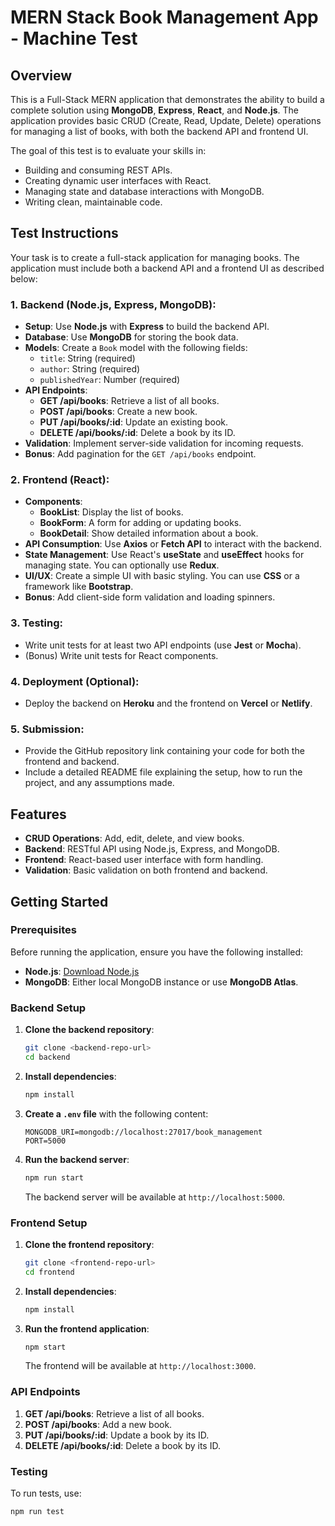 # MERN Stack Book Management App - Machine Test

## Overview

This is a Full-Stack MERN application that demonstrates the ability to build a complete solution using **MongoDB**, **Express**, **React**, and **Node.js**. The application provides basic CRUD (Create, Read, Update, Delete) operations for managing a list of books, with both the backend API and frontend UI.

The goal of this test is to evaluate your skills in:
- Building and consuming REST APIs.
- Creating dynamic user interfaces with React.
- Managing state and database interactions with MongoDB.
- Writing clean, maintainable code.

## Test Instructions

Your task is to create a full-stack application for managing books. The application must include both a backend API and a frontend UI as described below:

### 1. **Backend (Node.js, Express, MongoDB)**:
   - **Setup**: Use **Node.js** with **Express** to build the backend API.
   - **Database**: Use **MongoDB** for storing the book data.
   - **Models**: Create a `Book` model with the following fields:
     - `title`: String (required)
     - `author`: String (required)
     - `publishedYear`: Number (required)
   - **API Endpoints**:
     - **GET /api/books**: Retrieve a list of all books.
     - **POST /api/books**: Create a new book.
     - **PUT /api/books/:id**: Update an existing book.
     - **DELETE /api/books/:id**: Delete a book by its ID.
   - **Validation**: Implement server-side validation for incoming requests.
   - **Bonus**: Add pagination for the `GET /api/books` endpoint.

### 2. **Frontend (React)**:
   - **Components**: 
     - **BookList**: Display the list of books.
     - **BookForm**: A form for adding or updating books.
     - **BookDetail**: Show detailed information about a book.
   - **API Consumption**: Use **Axios** or **Fetch API** to interact with the backend.
   - **State Management**: Use React's **useState** and **useEffect** hooks for managing state. You can optionally use **Redux**.
   - **UI/UX**: Create a simple UI with basic styling. You can use **CSS** or a framework like **Bootstrap**.
   - **Bonus**: Add client-side form validation and loading spinners.

### 3. **Testing**:
   - Write unit tests for at least two API endpoints (use **Jest** or **Mocha**).
   - (Bonus) Write unit tests for React components.

### 4. **Deployment** (Optional):
   - Deploy the backend on **Heroku** and the frontend on **Vercel** or **Netlify**.

### 5. **Submission**:
   - Provide the GitHub repository link containing your code for both the frontend and backend.
   - Include a detailed README file explaining the setup, how to run the project, and any assumptions made.

## Features

- **CRUD Operations**: Add, edit, delete, and view books.
- **Backend**: RESTful API using Node.js, Express, and MongoDB.
- **Frontend**: React-based user interface with form handling.
- **Validation**: Basic validation on both frontend and backend.

## Getting Started

### Prerequisites

Before running the application, ensure you have the following installed:
- **Node.js**: [Download Node.js](https://nodejs.org/)
- **MongoDB**: Either local MongoDB instance or use **MongoDB Atlas**.

### Backend Setup

1. **Clone the backend repository**:
    ```bash
    git clone <backend-repo-url>
    cd backend
    ```

2. **Install dependencies**:
    ```bash
    npm install
    ```

3. **Create a `.env` file** with the following content:
    ```env
    MONGODB_URI=mongodb://localhost:27017/book_management
    PORT=5000
    ```

4. **Run the backend server**:
    ```bash
    npm run start
    ```

   The backend server will be available at `http://localhost:5000`.

### Frontend Setup

1. **Clone the frontend repository**:
    ```bash
    git clone <frontend-repo-url>
    cd frontend
    ```

2. **Install dependencies**:
    ```bash
    npm install
    ```

3. **Run the frontend application**:
    ```bash
    npm start
    ```

   The frontend will be available at `http://localhost:3000`.

### API Endpoints

1. **GET /api/books**: Retrieve a list of all books.
2. **POST /api/books**: Add a new book.
3. **PUT /api/books/:id**: Update a book by its ID.
4. **DELETE /api/books/:id**: Delete a book by its ID.

### Testing

To run tests, use:
```bash
npm run test
